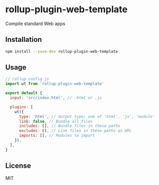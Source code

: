 # rollup-plugin-web-template

Compile standard Web apps

## Installation

```bash
npm install --save-dev rollup-plugin-web-template
```


## Usage

```js
// rollup.config.js
import wt from 'rollup-plugin-web-template'

export default {
  input: 'src/index.html', // .html or .js

  plugins: [
    wt({
      type: 'html', // Output type; one of 'html', 'js', 'module'
      link: false, // Bundle all files
      includes: [], // Bundle files in these paths
      excludes: [], // Link files in these paths as URL
      imports: [], // Modules to import
    }),
  ],
}
```


## License

MIT

